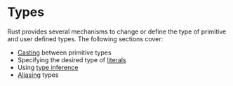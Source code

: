 # Types

Rust provides several mechanisms to change or define the type of primitive and
user defined types. The following sections cover:
* [Casting] between primitive types
* Specifying the desired type of [literals]
* Using [type inference]
* [Aliasing] types

[Casting]: types/cast.md
[literals]: types/literals.md
[type inference]: types/inference.md
[Aliasing]: types/alias.md
